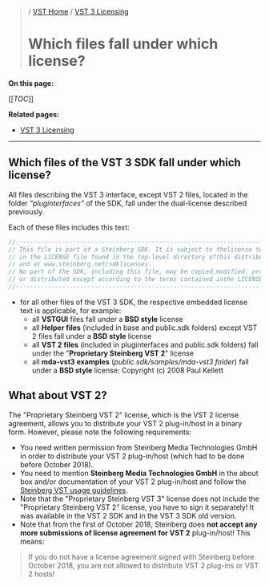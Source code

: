>/ [VST Home](../index.md) / [VST 3 Licensing](../VST+3+Licensing/Index.md)
>
># Which files fall under which license?

**On this page:**

[[_TOC_]]

**Related pages:**

- [VST 3 Licensing](../VST+3+Licensing/Index.md)

---

## Which files of the VST 3 SDK fall under which license?

All files describing the VST 3 interface, except VST 2 files, located in the folder *"pluginterfaces"* of the SDK, fall under the dual-license described previously.

Each of these files includes this text:

``` c++
//----------------------------------------------------------------------------
// This file is part of a Steinberg SDK. It is subject to thelicense terms
// in the LICENSE file found in the top-level directory ofthis distribution
// and at www.steinberg.net/sdklicenses.
// No part of the SDK, including this file, may be copied,modified, propagated,
// or distributed except according to the terms contained inthe LICENSE file.
//----------------------------------------------------------------------------
```

- for all other files of the VST 3 SDK, the respective embedded license text is applicable, for example:
  - all **VSTGUI** files fall under a **BSD style** license
  - all **Helper files** (included in base and public.sdk folders) except VST 2 files fall under a **BSD style** license
  - all **VST 2 files** (included in pluginterfaces and public.sdk folders) fall under the "**Proprietary Steinberg VST 2**" license
  - all **mda-vst3 examples** (*public.sdk/samples/mda-vst3 folder*) fall under a **BSD style** license: Copyright (c) 2008 Paul Kellett

## What about VST 2?

The "Proprietary Steinberg VST 2" license, which is the VST 2 license agreement, allows you to distribute your VST 2 plug-in/host in a binary form. However, please note the following requirements:

- You need written permission from Steinberg Media Technologies GmbH in order to distribute your VST 2 plug-in/host (which had to be done before October 2018).
- You need to mention **Steinberg Media Technologies GmbH** in the about box and/or documentation of your VST 2 plug-in/host and follow the [Steinberg VST usage guidelines](../VST+3+Licensing/Usage+guidelines.md).
- Note that the "Proprietary Steinberg VST 3" license does not include the "Proprietary Steinberg VST 2" license, you have to sign it separately! It was available in the VST 2 SDK and in the VST 3 SDK old version.
- Note that from the first of October 2018, Steinberg does **not accept any more submissions of license agreement for VST 2** plug-in/host! This means:

>If you do not have a license agreement signed with Steinberg before October 2018, you are not allowed to distribute VST 2 plug-ins or VST 2 hosts!
